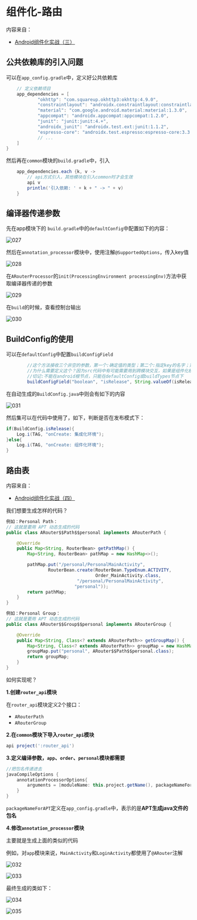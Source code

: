 # 组件化-路由

内容来自：

+ [Android组件化实战（三）](https://www.bilibili.com/video/BV1MK4y1m7cu)



## 公共依赖库的引入问题

可以在`app_config.gradle`中，定义好公共依赖库

```groovy
    // 定义依赖项目
    app_dependencies = [
            "okhttp": "com.squareup.okhttp3:okhttp:4.9.0",
            "constraintlayout": "androidx.constraintlayout:constraintlayout:2.0.4",
            "material": "com.google.android.material:material:1.3.0",
            "appcompat": "androidx.appcompat:appcompat:1.2.0",
            "junit": "junit:junit:4.+",
            "androidx_junit": "androidx.test.ext:junit:1.1.2",
            "espresso-core": "androidx.test.espresso:espresso-core:3.3.0"
            // ...
    ]
}
```

然后再在`common`模块的`build.gradle`中，引入

```groovy
    app_dependencies.each {k, v ->
        // api方式引入，其他模块在引入common时才会生效
        api v
        println('引入依赖: ' + k + " -> " + v)
    }
```



## 编译器传递参数

先在app模块下的 `build.gradle`中的`defaultConfig`中配置如下的内容：

![027](https://github.com/winfredzen/Android-Basic/blob/master/%E6%9E%B6%E6%9E%84/images/027.png)

然后在`annotation_processor`模块中，使用注解`@SupportedOptions`，传入key值

![028](https://github.com/winfredzen/Android-Basic/blob/master/%E6%9E%B6%E6%9E%84/images/028.png)

在`ARouterProcessor`的`init(ProcessingEnvironment processingEnv)`方法中获取编译器传递的参数

![029](https://github.com/winfredzen/Android-Basic/blob/master/%E6%9E%B6%E6%9E%84/images/029.png)

在`build`的时候，查看控制台输出

![030](https://github.com/winfredzen/Android-Basic/blob/master/%E6%9E%B6%E6%9E%84/images/030.png)



## BuildConfig的使用

可以在`defaultConfig`中配置`buildConfigField`

```groovy
        //这个方法接收三个非空的参数，第一个:确定值的类型；第二个:指定key的名字；第三个:传值(必须是String)
        //为什么需要定义这个？因为src代码中有可能需要用到跨模块交互，如果是组件化模块显然不行
        //切记:不能在android根节点，只能在defaultConfig或buildTypes节点下
        buildConfigField("boolean", "isRelease", String.valueOf(isRelease));
```

在自动生成的`BuildConfig.java`中则会有如下的内容

![031](https://github.com/winfredzen/Android-Basic/blob/master/%E6%9E%B6%E6%9E%84/images/031.png)

然后集可以在代码中使用了，如下，判断是否在发布模式下：

```java
if(BuildConfig.isRelease){
    Log.i(TAG, "onCreate: 集成化环境");
}else{
    Log.i(TAG, "onCreate: 组件化环境");
}
```



## 路由表

内容来自：

+ [Android组件化实战（四）](https://www.bilibili.com/video/BV1WK4y1m7Dy)

我们想要生成怎样的代码？

```java
例如：Personal Path：
// 这就是要用 APT 动态生成的代码
public class ARouter$$Path$$personal implements ARouterPath {

    @Override
    public Map<String, RouterBean> getPathMap() {
        Map<String, RouterBean> pathMap = new HashMap<>();

        pathMap.put("/personal/PersonalMainActivity",
                RouterBean.create(RouterBean.TypeEnum.ACTIVITY,
                                  Order_MainActivity.class,
                           "/personal/PersonalMainActivity",
                          "personal"));
        return pathMap;
    }
}

例如：Personal Group：
// 这就是要用 APT 动态生成的代码
public class ARouter$$Group$$personal implements ARouterGroup {

    @Override
    public Map<String, Class<? extends ARouterPath>> getGroupMap() {
        Map<String, Class<? extends ARouterPath>> groupMap = new HashMap<>();
        groupMap.put("personal", ARouter$$Path$$personal.class);
        return groupMap;
    }
}
```

如何实现呢？

**1.创建`router_api`模块**

在`router_api`模块定义2个接口：

+ `ARouterPath`
+ `ARouterGroup`



**2.在`common`模块下导入`router_api`模块**

```groovy
api project(':router_api')
```



**3.定义编译参数，`app`、`order`、`personal`模块都需要**

```groovy
//把包名传递进去
javaCompileOptions {
    annotationProcessorOptions{
        arguments = [moduleName: this.project.getName(), packageNameForAPT: packageNameForAPT]
    }
}
```

`packageNameForAPT`定义在`app_config.gradle`中，表示的是**APT生成java文件的包名**



**4.修改`annotation_processor`模块**

主要就是生成上面的类似的代码

例如，对`app`模块来说，`MainActivity`和`LoginActivity`都使用了`@ARouter`注解

![032](https://github.com/winfredzen/Android-Basic/blob/master/%E6%9E%B6%E6%9E%84/images/032.png)

![033](https://github.com/winfredzen/Android-Basic/blob/master/%E6%9E%B6%E6%9E%84/images/033.png)

最终生成的类如下：

![034](https://github.com/winfredzen/Android-Basic/blob/master/%E6%9E%B6%E6%9E%84/images/034.png)

![035](https://github.com/winfredzen/Android-Basic/blob/master/%E6%9E%B6%E6%9E%84/images/035.png)





























